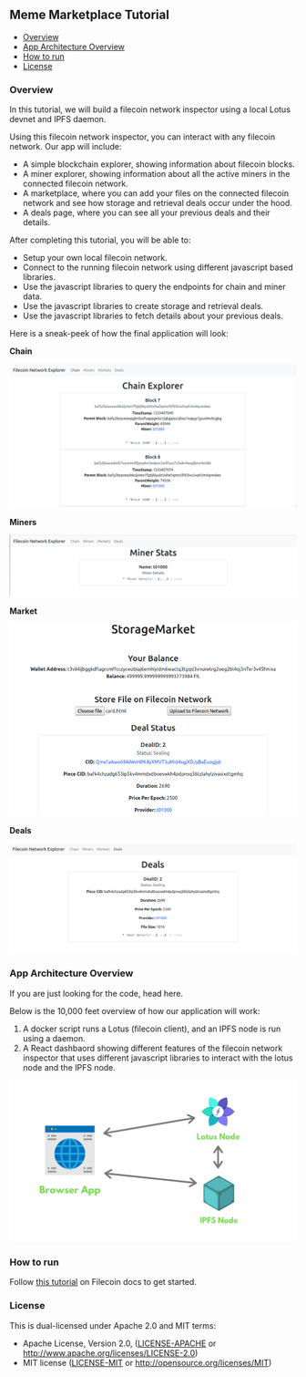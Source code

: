 ## Meme Marketplace Tutorial

- [Overview](#overview)
- [App Architecture Overview](#app-architecture-overview)
- [How to run](#how-to-run)
- [License](#license)

### Overview

In this tutorial, we will build a filecoin network inspector using a local Lotus devnet and IPFS daemon.

Using this filecoin network inspector, you can interact with any filecoin network. Our app will include:

- A simple blockchain explorer, showing information about filecoin blocks.
- A miner explorer, showing information about all the active miners in the connected filecoin network.
- A marketplace, where you can add your files on the connected filecoin network and see how storage and retrieval deals occur under the hood.
- A deals page, where you can see all your previous deals and their details.

After completing this tutorial, you will be able to:

- Setup your own local filecoin network.
- Connect to the running filecoin network using different javascript based libraries.
- Use the javascript libraries to query the endpoints for chain and miner data.
- Use the javascript libraries to create storage and retrieval deals.
- Use the javascript libraries to fetch details about your previous deals.

Here is a sneak-peek of how the final application will look:

**Chain**

![Chain](./assets/chain.png)

**Miners**

![Miners](./assets/miners.png)

**Market**

![Merket](./assets/market.png)

**Deals**

![Deals](./assets/deals.png)

### App Architecture Overview

If you are just looking for the code, head here.

Below is the 10,000 feet overview of how our application will work:

1. A docker script runs a Lotus (filecoin client), and an IPFS node is run using a daemon.
2. A React dashbaord showing different features of the filecoin network inspector that uses different javascript libraries to interact with the lotus node and the IPFS node.

![App Architecture Overview](./assets/app-arch.png)

### How to run

Follow [this tutorial]() on Filecoin docs to get started.

### License

This is dual-licensed under Apache 2.0 and MIT terms:

- Apache License, Version 2.0, ([LICENSE-APACHE](./LICENSE-APACHE) or http://www.apache.org/licenses/LICENSE-2.0)
- MIT license ([LICENSE-MIT](./LICENSE-MIT) or http://opensource.org/licenses/MIT)
